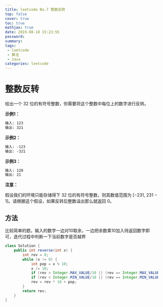```yaml
---
title: leetcode No.7 整数反转
top: false
cover: true
toc: true
mathjax: true
date: 2019-08-18 15:23:55
password:
summary:
tags:
 - leetcode
 - 算法
 - Java
categories: leetcode
---
```


# 整数反转

给出一个 32 位的有符号整数，你需要将这个整数中每位上的数字进行反转。

**示例1：**

```markdown
输入: 123
输出: 321
```

**示例2：**

```markdown
输入: -123
输出: -321
```

**示例3：**

```markdown
输入: 120
输出: 21
```

**注意：**

假设我们的环境只能存储得下 32 位的有符号整数，则其数值范围为 [−231,  231 − 1]。请根据这个假设，如果反转后整数溢出那么就返回 0。

## 方法

比较简单的题，输入的数字一边对10取余，一边把余数乘10加入待返回数字即可，迭代过程中判断一下当前数字是否越界

```java
class Solution {
    public int reverse(int x) {
        int rev = 0;
        while (x != 0) {
            int pop = x % 10;
            x /= 10;
            if (rev > Integer.MAX_VALUE/10 || (rev == Integer.MAX_VALUE / 10 && pop > 7)) return 0;
            if (rev < Integer.MIN_VALUE/10 || (rev == Integer.MIN_VALUE/10 && pop < -8)) return 0;
            rev = rev * 10 + pop;
        }
        return rev;
    }
}
```
